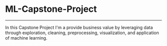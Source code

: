 # ML-Capstone-Project
---
In this Capstone Project  I'm a provide business value by leveraging data through exploration, cleaning, preprocessing, visualization, and application of machine learning.
